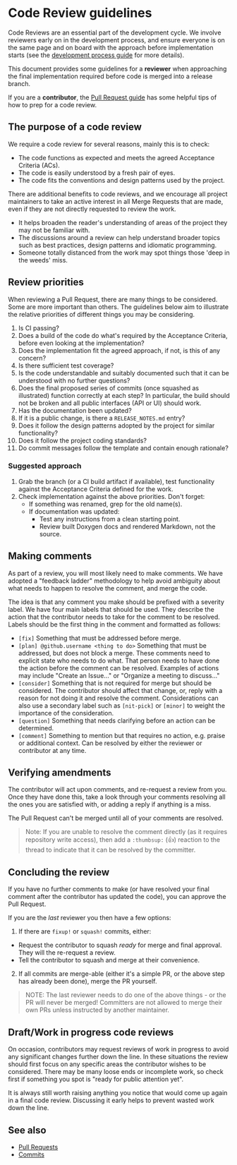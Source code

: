# Code Review guidelines

Code Reviews are an essential part of the development cycle. We involve
reviewers early on in the development process, and ensure everyone is on
the same page and on board with the approach before implementation
starts (see the [development process guide](PROCESS.md) for more
details).

This document provides some guidelines for a **reviewer** when
approaching the final implementation required before code is merged into
a release branch.

If you are a **contributor**, the [Pull Request guide](PULL_REQUESTS.md)
has some helpful tips of how to prep for a code review.


## The purpose of a code review

We require a code review for several reasons, mainly this is to check:

- The code functions as expected and meets the agreed Acceptance
  Criteria (ACs).
- The code is easily understood by a fresh pair of eyes.
- The code fits the conventions and design patterns used by the project.

There are additional benefits to code reviews, and we encourage all
project maintainers to take an active interest in all Merge Requests
that are made, even if they are not directly requested to review the
work.

- It helps broaden the reader's understanding of areas of the project
  they may not be familiar with.
- The discussions around a review can help understand broader topics
  such as best practices, design patterns and idiomatic programming.
- Someone totally distanced from the work may spot things those 'deep in
  the weeds' miss.


## Review priorities

When reviewing a Pull Request, there are many things to be considered.
Some are more important than others. The guidelines below aim to
illustrate the relative priorities of different things you may be
considering.

1. Is CI passing?
2. Does a build of the code do what's required by the Acceptance
   Criteria, before even looking at the implementation?
3. Does the implementation fit the agreed approach, if not, is this of
   any concern?
4. Is there sufficient test coverage?
5. Is the code understandable and suitably documented such that it can
   be understood with no further questions?
6. Does the final proposed series of commits (once squashed as
   illustrated) function correctly at each step? In particular, the
   build should not be broken and all public interfaces (API or UI)
   should work.
7. Has the documentation been updated?
8. If it is a public change, is there a `RELEASE_NOTES.md` entry?
9. Does it follow the design patterns adopted by the project for similar
   functionality?
10. Does it follow the project coding standards?
11. Do commit messages follow the template and contain enough rationale?


### Suggested approach

1. Grab the branch (or a CI build artifact if available), test
   functionality against the Acceptance Criteria defined for the work.
2. Check implementation against the above priorities. Don't forget:
   - If something was renamed, grep for the old name(s).
   - If documentation was updated:
     - Test any instructions from a clean starting point.
     - Review built Doxygen docs and rendered Markdown, not the source.


## Making comments

As part of a review, you will most likely need to make comments. We
have adopted a "feedback ladder" methodology to help avoid ambiguity
about what needs to happen to resolve the comment, and merge the code.

The idea is that any comment you make should be prefixed with a severity
label. We have four main labels that should be used. They describe the
action that the contributor needs to take for the comment to be
resolved. Labels should be the first thing in the comment and formatted
as follows:

- `[fix]` Something that must be addressed before merge.
- `[plan] @github.username <thing to do>` Something that must be
  addressed, but does not block a merge. These comments need to explicit
  state who needs to do what. That person needs to have done the action
  before the comment can be resolved. Examples of actions may include
  "Create an Issue..." or "Organize a meeting to discuss..."
- `[consider]` Something that is not required for merge but should be
  considered. The contributor should affect that change, or, reply with
  a reason for not doing it and resolve the comment. Considerations can
  also use a secondary label such as `[nit-pick]` or `[minor]` to weight
  the importance of the consideration.
- `[question]` Something that needs clarifying before an action can be
  determined.
- `[comment]` Something to mention but that requires no action, e.g.
  praise or additional context. Can be resolved by either the reviewer
  or contributor at any time.


## Verifying amendments

The contributor will act upon comments, and re-request a review from
you. Once they have done this, take a look through your comments
resolving all the ones you are satisfied with, or adding a reply if
anything is a miss.

The Pull Request can't be merged until all of your comments are
resolved.

> Note: If you are unable to resolve the comment directly (as it
> requires repository write access), then add a `:thumbsup:` (👍)
> reaction to the thread to indicate that it can be resolved by the
> committer.


## Concluding the review

If you have no further comments to make (or have resolved your final
comment after the contributor has updated the code), you can approve the
Pull Request.

If you are the _last_ reviewer you then have a few options:

 1. If there are `fixup!` or `squash!` commits, either:
   - Request the contributor to squash _ready_ for merge and final
     approval. They will the re-request a review.
   - Tell the contributor to squash and merge at their convenience.
 2. If all commits are merge-able (either it's a simple PR, or the above
    step has already been done), merge the PR yourself.

> NOTE: The last reviewer needs to do one of the above things - or the
> PR will never be merged! Committers are not allowed to merge their own
> PRs unless instructed by another maintainer.


## Draft/Work in progress code reviews

On occasion, contributors may request reviews of work in progress to
avoid any significant changes further down the line. In these situations
the review should first focus on any specific areas the contributor
wishes to be considered. There may be many loose ends or incomplete
work, so check first if something you spot is "ready for public
attention yet".

It is always still worth raising anything you notice that would come up
again in a final code review. Discussing it early helps to prevent
wasted work down the line.


## See also

- [Pull Requests](PULL_REQUESTS.md)
- [Commits](COMMITS.md)
